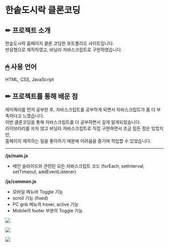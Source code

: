 # 한솥도시락 클론코딩

## ✏ 프로젝트 소개
한솥도시락 홈페이지 클론 코딩한 포트폴리오 사이트입니다.  
반응형으로 제작하였고, 바닐라 자바스크립트로 구현하였습니다.  

## 🖱 사용 언어
HTML, CSS, JavaScript

## ✏ 프로젝트를 통해 배운 점
제이쿼리를 먼저 공부한 후, 자바스크립트를 공부하게 되면서 자바스크립트가 좀 더 부족하다고 느꼈습니다.   
이번 클론코딩을 통해 자바스크립트를 더 공부하면서 깊게 알게되었습니다.   
라이브러리를 쓰지 않고 바닐라 자바스크립트로 직접 구현하면서 조금 힘든 점은 있었지만,    
홈페이지 제작하는 일을 좋아하기 때문에 어려움을 즐기며 작업할 수 있었습니다.    

-----

**/js/main.js**
- 메인 슬라이드와 관련된 모든 자바스크립트 코드
(forEach, setInterval, setTimeout, addEventListener)     


**/js/common.js**
- 모바일 메뉴바 Toggle 기능
- scroll 기능 (fixed)
- PC gnb 메뉴의 hover, active 기능
- Mobile의 footer 부분의 Toggle 기능      

![](https://images.velog.io/images/hyerimiya/post/a0413948-6af3-4568-af36-ed9d00e3467b/pc.png)

![](https://images.velog.io/images/hyerimiya/post/ea062fe1-8db5-4dd2-bb1a-456282eb81b7/tablet.png)

![](https://images.velog.io/images/hyerimiya/post/5865746f-5723-4ca9-a03e-ae1c228a3acb/mobile.png)